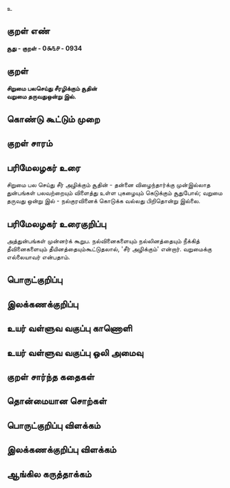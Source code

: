 உ

## குறள் எண் 

**சூது - குறள் - 0௯௩௪ - 0934**

## குறள் 

**சிறுமை பலசெய்து சீரழிக்கும் சூதின்  
வறுமை தருவதுஒன்று இல்.**

## கொண்டு கூட்டும் முறை


## குறள் சாரம் 


## பரிமேலழகர் உரை

சிறுமை பல செய்து சீர் அழிக்கும் சூதின் - தன்னை விழைந்தார்க்கு முன்இல்லாத துன்பங்கள் பலவற்றையும் விளைத்து உள்ள புகழையும் கெடுக்கும் சூதுபோல்; வறுமை தருவது ஒன்று இல் - நல்குரவினைக் கொடுக்க வல்லது பிறிதொன்று இல்லை.

## பரிமேலழகர் உரைகுறிப்பு   

அத்துன்பங்கள் முன்னர்க் கூறுப. நல்வினைகளையும் நல்லினத்தையும் நீக்கித் தீவினைகளையும் தீயினத்தையும்கூட்டுதலால், 'சீர் அழிக்கும்' என்றார். வறுமைக்கு எல்லையாவர் என்பதாம்.

## பொருட்குறிப்பு 


## இலக்கணக்குறிப்பு  


## உயர் வள்ளுவ வகுப்பு காணொளி


## உயர் வள்ளுவ வகுப்பு ஒலி அமைவு 

 
## குறள் சார்ந்த கதைகள் 


## தொன்மையான சொற்கள்


## பொருட்குறிப்பு விளக்கம்


## இலக்கணக்குறிப்பு விளக்கம்


## ஆங்கில கருத்தாக்கம் 


